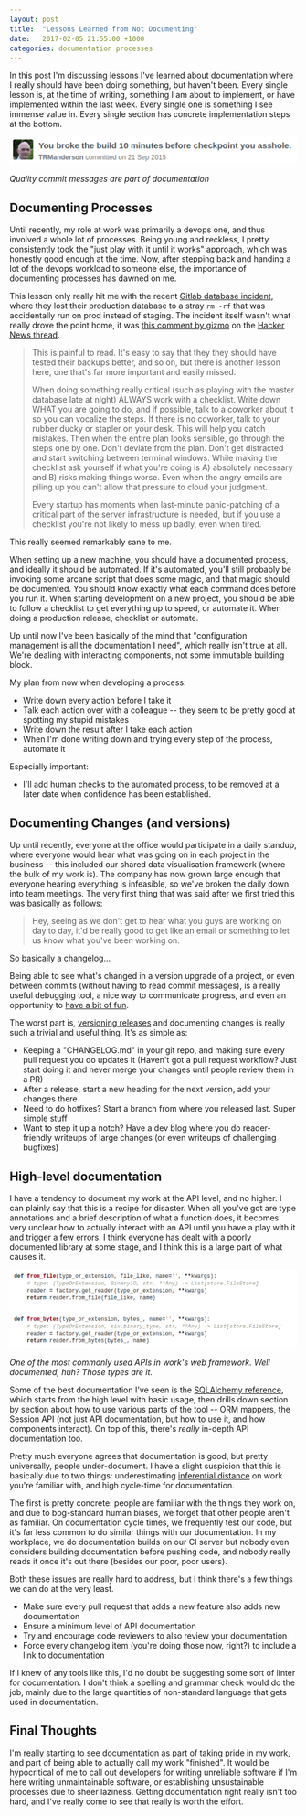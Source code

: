 ```yaml
---
layout: post
title:  "Lessons Learned from Not Documenting"
date:   2017-02-05 21:55:00 +1000
categories: documentation processes
---
```


In this post I'm discussing lessons I've learned about documentation where I really should have been doing something, but haven't been. Every single lesson is, at the time of writing, something I am about to implement, or have implemented within the last week. Every single one is something I see immense value in. Every single section has concrete implementation steps at the bottom.

![Commit message](/uploads/2017/02/deco-commit.png)

_Quality commit messages are part of documentation_

Documenting Processes
------------------

Until recently, my role at work was primarily a devops one, and thus involved a whole lot of processes. Being young and reckless, I pretty consistently took the "just play with it until it works" approach, which was honestly good enough at the time. Now, after stepping back and handing a lot of the devops workload to someone else, the importance of documenting processes has dawned on me.

This lesson only really hit me with the recent [Gitlab database incident](https://docs.google.com/document/d/1GCK53YDcBWQveod9kfzW-VCxIABGiryG7_z_6jHdVik/pub), where they lost their production database to a stray `rm -rf` that was accidentally run on prod instead of staging. The incident itself wasn't what really drove the point home, it was [this comment by gizmo](https://news.ycombinator.com/item?id=13537177) on the [Hacker News thread](https://news.ycombinator.com/item?id=13537052).

>This is painful to read. It's easy to say that they they should have tested their backups better, and so on, but there is another lesson here, one that's far more important and easily missed.
>
>When doing something really critical (such as playing with the master database late at night) ALWAYS work with a checklist. Write down WHAT you are going to do, and if possible, talk to a coworker about it so you can vocalize the steps. If there is no coworker, talk to your rubber ducky or stapler on your desk. This will help you catch mistakes. Then when the entire plan looks sensible, go through the steps one by one. Don't deviate from the plan. Don't get distracted and start switching between terminal windows. While making the checklist ask yourself if what you're doing is A) absolutely necessary and B) risks making things worse. Even when the angry emails are piling up you can't allow that pressure to cloud your judgment.
>
>Every startup has moments when last-minute panic-patching of a critical part of the server infrastructure is needed, but if you use a checklist you're not likely to mess up badly, even when tired.

This really seemed remarkably sane to me.

When setting up a new machine, you should have a documented process, and ideally it should be automated. If it's automated, you'll still probably be invoking some arcane script that does some magic, and that magic should be documented. You should know exactly what each command does before you run it. When starting development on a new project, you should be able to follow a checklist to get everything up to speed, or automate it. When doing a production release, checklist or automate.

Up until now I've been basically of the mind that "configuration management is all the documentation I need", which really isn't true at all. We're dealing with interacting components, not some immutable building block.


My plan from now when developing a process:
 - Write down every action before I take it
 - Talk each action over with a colleague -- they seem to be pretty good at spotting my stupid mistakes
 - Write down the result after I take each action
 - When I'm done writing down and trying every step of the process, automate it

Especially important:
 - I'll add human checks to the automated process, to be removed at a later date when confidence has been established.


Documenting Changes (and versions)
-------------------

Up until recently, everyone at the office would participate in a daily standup, where everyone would hear what was going on in each project in the business -- this included our shared data visualisation framework (where the bulk of my work is). The company has now grown large enough that everyone hearing everything is infeasible, so we've broken the daily down into team meetings. The very first thing that was said after we first tried this was basically as follows:

> Hey, seeing as we don't get to hear what you guys are working on day to day, it'd be really good to get like an email or something to let us know what you've been working on.

So basically a changelog...

Being able to see what's changed in a version upgrade of a project, or even between commits (without having to read commit messages), is a really useful debugging tool, a nice way to communicate progress, and even an opportunity to [have a bit of fun](https://api.slack.com/changelog).

The worst part is, [versioning releases](http://semver.org/) and documenting changes is really such a trivial and useful thing. It's as simple as:
- Keeping a "CHANGELOG.md" in your git repo, and making sure every pull request you do updates it (Haven't got a pull request workflow? Just start doing it and never merge your changes until people review them in a PR)
- After a release, start a new heading for the next version, add your changes there
- Need to do hotfixes? Start a branch from where you released last. Super simple stuff
 - Want to step it up a notch? Have a dev blog where you do reader-friendly writeups of large changes (or even writeups of challenging bugfixes)

High-level documentation
------------------------

I have a tendency to document my work at the API level, and no higher. I can plainly say that this is a recipe for disaster. When all you've got are type annotations and a brief description of what a function does, it becomes very unclear how to actually interact with an API until you have a play with it and trigger a few errors. I think everyone has dealt with a poorly documented library at some stage, and I think this is a large part of what causes it.

![Tropofy Fileframe](/uploads/2017/02/documentation.png "One of the most commonly used APIs in work's web framework. Well documented, huh?")

_One of the most commonly used APIs in work's web framework. Well documented, huh? Those types are it._

Some of the best documentation I've seen is the [SQLAlchemy reference](http://docs.sqlalchemy.org/en/rel_1_1/), which starts from the high level with basic usage, then drills down section by section about how to use various parts of the tool -- ORM mappers, the Session API (not just API documentation, but how to use it, and how components interact). On top of this, there's *really* in-depth API documentation too.

Pretty much everyone agrees that documentation is good, but pretty universally, people under-document. I have a slight suspicion that this is basically due to two things: underestimating [inferential distance](https://wiki.lesswrong.com/wiki/Inferential_distance) on work you're familiar with, and high cycle-time for documentation.

The first is pretty concrete: people are familiar with the things they work on, and due to bog-standard human biases, we forget that other people aren't as familiar. On documentation cycle times, we frequently test our code, but it's far less common to do similar things with our documentation. In my workplace, we do documentation builds on our CI server but nobody even considers building documentation before pushing code, and nobody really reads it once it's out there (besides our poor, poor users).

Both these issues are really hard to address, but I think there's a few things we can do at the very least.
 - Make sure every pull request that adds a new feature also adds new documentation
 - Ensure a minimum level of API documentation
 - Try and encourage code reviewers to also review your documentation
 - Force every changelog item (you're doing those now, right?) to include a link to documentation

If I knew of any tools like this, I'd no doubt be suggesting some sort of linter for documentation. I don't think a spelling and grammar check would do the job, mainly due to the large quantities of non-standard language that gets used in documentation.

Final Thoughts
-------------

I'm really starting to see documentation as part of taking pride in my work, and part of being able to actually call my work "finished". It would be hypocritical of me to call out developers for writing unreliable software if I'm here writing unmaintainable software, or establishing unsustainable processes due to sheer laziness. Getting documentation right really isn't too hard, and I've really come to see that really is worth the effort.
